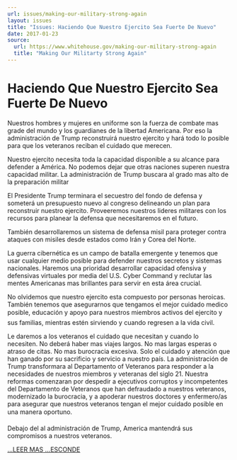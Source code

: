 ```yaml
---
url: issues/making-our-military-strong-again
layout: issues
title: "Issues: Haciendo Que Nuestro Ejercito Sea Fuerte De Nuevo"
date: 2017-01-23
source:
  url: https://www.whitehouse.gov/making-our-military-strong-again
  title: "Making Our Militarty Strong Again"
---
```


# Haciendo Que Nuestro Ejercito Sea Fuerte De Nuevo

<div class="content-container">

Nuestros hombres y mujeres en uniforme son la fuerza de combate mas grade del mundo y los guardianes de la libertad Americana. Por eso la administración de Trump reconstruirá nuestro ejercito y hará todo lo posible para que los veteranos reciban el cuidado que merecen. 

Nuestro ejercito necesita toda la capacidad disponible a su alcance para defender a América. No podemos dejar que otras naciones superen nuestra capacidad militar. La administración de Trump buscara al grado mas alto de la preparación militar 

El Presidente Trump terminara el secuestro del fondo de defensa y someterá un presupuesto nuevo al congreso delineando un plan para reconstruir nuestro ejercito. Proveeremos nuestros lideres militares con los recursos para planear la defensa que necesitaremos en el futuro. 

También desarrollaremos un sistema de defensa misil para proteger contra ataques con misiles desde estados como Irán y Corea del Norte. 

La guerra cibernética es un campo de batalla emergente y tenemos que usar cualquier medio posible para defender nuestros secretos y sistemas nacionales. Haremos una prioridad desarrollar capacidad ofensiva y defensivas virtuales por media del U.S. Cyber Command y reclutar las mentes Americanas mas brillantes  para servir en esta área crucial. 

No olvidemos que nuestro ejercito esta compuesto por personas heroicas. También tenemos que asegurarnos que tengamos el mejor cuidado medico posible, educación y apoyo para nuestros miembros activos del ejercito y sus familias, mientras estén sirviendo y cuando regresen a la vida civil. 

Le daremos a los veteranos el cuidado que necesitan y cuando lo necesiten. No deberá haber mas viajes largos. No mas largas esperas o atraso de citas. No mas burocracia excesiva. Solo el cuidado y  atención que  han ganado por su sacrificio y servicio a nuestro país. La administración de Trump transformara al Departamento of Veteranos para responder a la necesidades de  nuestros miembros y veteranas del siglo 21. Nuestra reformas comenzaran por despedir a ejecutivos corruptos y incompetentes del Departamento de Veteranos que han defraudado a nuestros veteranos, modernizado la burocracia, y a apoderar nuestros doctores y enfermero/as para asegurar que nuestros veteranos tengan el mejor cuidado posible en una manera oportuno. 

Debajo del al administración de Trump,  America mantendrá sus compromisos a nuestros veteranos.  

</div>
<a class="expand-collapse-anchor" href="javascript:void(0);">
  <span class="read-more">...LEER MAS</span>
  <span class="hide-text">...ESCONDE</span>
</a>
